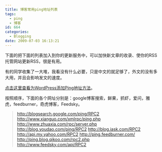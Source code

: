 ```yaml
---
title: 博客常用ping地址列表
tags:
  - ping
  - 博客
id: 664
categories:
  - Blogging
date: 2009-07-03 16:13:21
---
```


下面的把下面的列表加入到你的更新服务中，可以加快新文章的收录、使你的RSS托管网站更新RSS，很是有用。

有的同学收集了一大堆，我看没有什么必要，只是中文的就足够了，外文的没有多大用，并且会影响发文的速度。

[点击这里查看为WordPress添加Ping地址方法](http://kangzj.net/how-to-add-ping-list-to-wordpress/)。

按照顺序，下面的各个网址分别是：google博客搜索，鲜果，抓虾，爱问，雅虎，feedburner，奇虎博客，Feedsky。
> http://blogsearch.google.com/ping/RPC2
> http://www.xianguo.com/xmlrpc/ping.php
> http://www.zhuaxia.com/rpc/server.php
> http://blog.youdao.com/ping/RPC2
> http://blog.iask.com/RPC2
> http://api.my.yahoo.com/RPC2
> http://ping.feedburner.com/
> http://ping.blog.qikoo.com/rpc2.php
> http://www.feedsky.com/api/RPC2